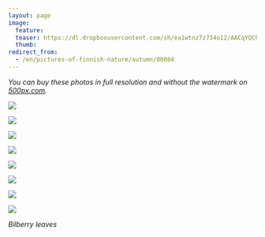 ```yaml
---
layout: page
image:
  feature:
  teaser: https://dl.dropboxusercontent.com/sh/ea1wtnz7z734o12/AACqYQChtPsKtqf9DZfI8pSHa/luontokuvat/syksy/3/DS37303-245px.jpg
  thumb:
redirect_from:
  - /en/pictures-of-finnish-nature/autumn/00084
---
```


*You can buy these photos in full resolution and without the watermark on [500px.com](https://500px.com/minimuutticom/galleries/autumn-colours).*

[![](https://dl.dropboxusercontent.com/sh/ea1wtnz7z734o12/AAAFooKBQd1MgSCvMnzOekfra/luontokuvat/syksy/3/DS37318-800px.jpg)](https://dl.dropboxusercontent.com/sh/ea1wtnz7z734o12/AABYcnNsj3veOI9smWz8F1XXa/luontokuvat/syksy/3/DS37318.jpg)

[![](https://dl.dropboxusercontent.com/sh/ea1wtnz7z734o12/AAAlVbI8hMK78RbMGNCjW7G1a/luontokuvat/syksy/3/DS37324-800px.jpg)](https://dl.dropboxusercontent.com/sh/ea1wtnz7z734o12/AABELNBUsmXwk_Ud-CcGGuzZa/luontokuvat/syksy/3/DS37324.jpg)

[![](https://dl.dropboxusercontent.com/sh/ea1wtnz7z734o12/AAA2ucoHXQNaQujlU4FPBE8Ya/luontokuvat/syksy/3/DS37326-800px.jpg)](https://dl.dropboxusercontent.com/sh/ea1wtnz7z734o12/AACsDGqvdU5XcshYOTh5bUUda/luontokuvat/syksy/3/DS37326.jpg)

[![](https://dl.dropboxusercontent.com/sh/ea1wtnz7z734o12/AAAbEUnFiOzC0a9q1dbGXozka/luontokuvat/syksy/3/DS37330-800px.jpg)](https://dl.dropboxusercontent.com/sh/ea1wtnz7z734o12/AADF8RgC0czzuDV0k_BDc3tUa/luontokuvat/syksy/3/DS37330.jpg)

[![](https://dl.dropboxusercontent.com/sh/ea1wtnz7z734o12/AACrypEIFMUylTI3kCgKLDwoa/luontokuvat/syksy/3/DS37336-800px.jpg)](https://dl.dropboxusercontent.com/sh/ea1wtnz7z734o12/AAD_UHFMP9IKT-wor_9Q882Va/luontokuvat/syksy/3/DS37336.jpg)

[![](https://dl.dropboxusercontent.com/sh/ea1wtnz7z734o12/AADZKjdGd-MKYYn1VYw1yH0Wa/luontokuvat/syksy/3/DS37338-800px.jpg)](https://dl.dropboxusercontent.com/sh/ea1wtnz7z734o12/AACfDbL0EtKWfz4_-yZtmm2Sa/luontokuvat/syksy/3/DS37338.jpg)

[![](https://dl.dropboxusercontent.com/sh/ea1wtnz7z734o12/AAB4aWqoZu6UALm8Ds7p_TR_a/luontokuvat/syksy/3/DS37315-800px.jpg)](https://dl.dropboxusercontent.com/sh/ea1wtnz7z734o12/AACSf93CMq5eX1ZC6hGwzkRma/luontokuvat/syksy/3/DS37315.jpg)

[![](https://dl.dropboxusercontent.com/sh/ea1wtnz7z734o12/AABU5ZquvU3Yris91O3_yGX2a/luontokuvat/syksy/3/DS37303-800px.jpg)](https://dl.dropboxusercontent.com/sh/ea1wtnz7z734o12/AABYrN-K4jzjqXefx09UiNvAa/luontokuvat/syksy/3/DS37303.jpg)

*Bilberry leaves*
